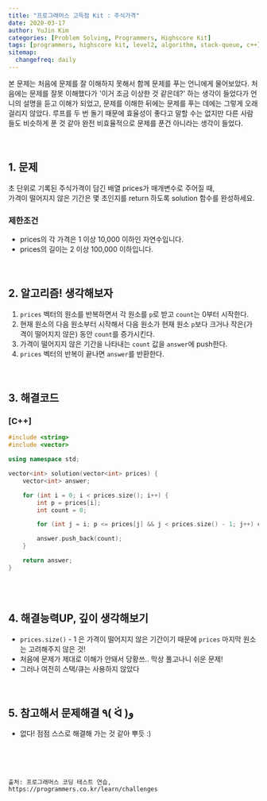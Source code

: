 ```yaml
---
title: "프로그래머스 고득점 Kit : 주식가격"
date: 2020-03-17
author: YuJin Kim
categories: [Problem Solving, Programmers, Highscore Kit]
tags: [programmers, highscore kit, level2, algorithm, stack-queue, c++]
sitemap:
  changefreq: daily
---
```


본 문제는 처음에 문제를 잘 이해하지 못해서 함께 문제를 푸는 언니에게 물어보았다. 처음에는 문제를 잘못 이해했다가 '이거 조금 이상한 것 같은데?' 하는 생각이 들었다가 언니의 설명을 듣고 이해가 되었고, 문제를 이해한 뒤에는 문제를 푸는 데에는 그렇게 오래 걸리지 않았다. 루프를 두 번 돌기 때문에 효율성이 좋다고 말할 수는 없지만 다른 사람들도 비슷하게 푼 것 같아 완전 비효율적으로 문제를 푼건 아니라는 생각이 들었다.  
<br/>
<br/>

## 1. 문제

초 단위로 기록된 주식가격이 담긴 배열 prices가 매개변수로 주어질 때,  
가격이 떨어지지 않은 기간은 몇 초인지를 return 하도록 solution 함수를 완성하세요.

### 제한조건

- prices의 각 가격은 1 이상 10,000 이하인 자연수입니다.
- prices의 길이는 2 이상 100,000 이하입니다.
  <br/><br/><br/>

## 2. 알고리즘! 생각해보자

1. `prices` 벡터의 원소를 반복하면서 각 원소를 `p`로 받고 `count`는 0부터 시작한다.
2. 현재 원소의 다음 원소부터 시작해서 다음 원소가 현재 원소 `p`보다 크거나 작은(가격이 떨어지지 않은) 동안 `count`를 증가시킨다.
3. 가격이 떨어지지 않은 기간을 나타내는 `count` 값을 `answer`에 push한다.
4. `prices` 벡터의 반복이 끝나면 `answer`를 반환한다.  
   <br/><br/>

## 3. 해결코드

### [C++]

```c++
#include <string>
#include <vector>

using namespace std;

vector<int> solution(vector<int> prices) {
    vector<int> answer;

    for (int i = 0; i < prices.size(); i++) {
        int p = prices[i];
        int count = 0;

        for (int j = i; p <= prices[j] && j < prices.size() - 1; j++) count ++;

        answer.push_back(count);
    }

    return answer;
}
```

<br/><br/>

## 4. 해결능력UP, 깊이 생각해보기

- `prices.size()` - 1 은 가격이 떨어지지 않은 기간이기 때문에 `prices` 마지막 원소는 고려해주지 않은 것!
- 처음에 문제가 제대로 이해가 안돼서 당황쓰.. 막상 풀고나니 쉬운 문제!
- 그러나 여전히 스택/큐는 사용하지 않았다
  <br/><br/><br/>

## 5. 참고해서 문제해결 ٩( ᐛ )و

- 없다! 점점 스스로 해결해 가는 것 같아 뿌듯 :)

<br/><br/><br/>

```
출처: 프로그래머스 코딩 테스트 연습, https://programmers.co.kr/learn/challenges
```
